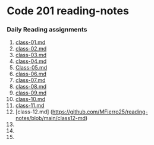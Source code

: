 # Code 201 reading-notes
### Daily Reading assignments

1. [class-01.md](https://github.com/MFierro25/reading-notes/blob/main/class-01.md)
2. [class-02.md](https://github.com/MFierro25/reading-notes/blob/main/class-02.md)
3. [class-03.md](https://github.com/MFierro25/reading-notes/blob/main/class-03.md)
4. [class-04.md](https://github.com/MFierro25/reading-notes/blob/main/class-04.md)
5. [Class-05.md](https://github.com/MFierro25/reading-notes/blob/main/class-05.md)
6. [class-06.md](https://github.com/MFierro25/reading-notes/blob/main/class-06.md)
7. [class-07.md](https://github.com/MFierro25/reading-notes/blob/main/class-07.md)
8. [class-08.md](https://github.com/MFierro25/reading-notes/blob/main/class-08.md)
9. [class-09.md](https://github.com/MFierro25/reading-notes/blob/main/class09.md)
10. [class-10.md](https://github.com/MFierro25/reading-notes/blob/main/class10.md)
11. [class-11.md](https://github.com/MFierro25/reading-notes/blob/main/class11.md)
12. [class-12.md] (https://github.com/MFierro25/reading-notes/blob/main/class12-md)
13.
14.
15.
